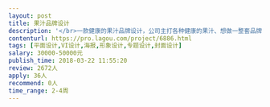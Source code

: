 ```yaml
---                
layout: post       
title: 果汁品牌设计           
description: '</br>一款健康的果汁品牌设计，公司主打各种健康的果汁、想做一整套品牌设计、包括VI设计、VI体系设计、名片设计、用色、店铺风格、日常营销等；用户群体为18-35岁之间的年轻群体，想打造网红果汁店；</br></br>需要做过相关品牌设计的设计师来，高逼格、审美佳、的设计师来合作。</br>'     
contenturl: https://pro.lagou.com/project/6886.html      
tags: [平面设计,VI设计,海报,形象设计,专题设计,封面设计]            
salary: 30000-50000元          
publish_time: 2018-03-22 11:55:20         
review: 2672人                   
apply: 36人                   
recommend: 0人                   
time_range: 2-4周              
---                 
```

